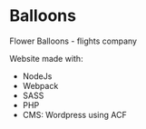 # Balloons
Flower Balloons - flights company

Website made with:
- NodeJs
- Webpack
- SASS
- PHP
- CMS: Wordpress using ACF

